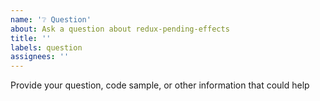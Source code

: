 ```yaml
---
name: '❔ Question'
about: Ask a question about redux-pending-effects
title: ''
labels: question
assignees: ''
---
```


Provide your question, code sample, or other information that could help
